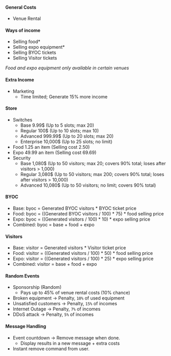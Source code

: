 #### General Costs
- Venue Rental

#### Ways of income
- Selling food*
- Selling expo equipment*
- Selling BYOC tickets
- Selling Visitor tickets

*Food and expo equipment only available in certain venues*

#### Extra Income
- Marketing
    - Time limited; Generate 15% more income

#### Store
- Switches
    - Base 9.99$ (Up to 5 slots; max 20)
    - Regular 100$ (Up to 10 slots; max 10)
    - Advanced 999.99$ (Up to 20 slots; max 20)
    - Enterprise 10,000$ (Up to 25 slots; no limit)
- Food 1.25 an item (Selling cost 2.50)
- Expo 49.99 an item (Selling cost 69.69)
- Security
    - Base 1,080$ (Up to 50 visitors; max 20; covers 90% total; loses after visitors > 1,000)
    - Regular 3,080$ (Up to 50 visitors; max 200; covers 90% total; loses after visitors > 10,000)
    - Advanced 10,080$ (Up to 50 visitors; no limit; covers 90% total)

#### BYOC
- Base: byoc = Generated BYOC visitors * BYOC ticket price
- Food: byoc = ((Generated BYOC visitors / 100) * 75) * food selling price
- Expo: byoc = ((Generated visitors / 100) * 10) * expo selling price
- Combined: byoc = base + food + expo

#### Visitors
- Base: visitor = Generated visitors * Visitor ticket price
- Food: visitor = ((Generated visitors / 100) * 50) * food selling price
- Expo: visitor = ((Generated visitors / 100) * 25) * expo selling price
- Combined: visitor = base + food + expo

#### Random Events
- Sponsorship (Random)
    - Pays up to 45% of venue rental costs (10% chance)
- Broken equipment -> Penalty, `10%` of used equipment
- Unsatisfied customers -> Penalty, `15%` of incomes
- Internet Outage -> Penalty, `7%` of incomes
- DDoS attack -> Penalty, `5%` of incomes

#### Message Handling
- Event countdown -> Remove message when done.
    - Display results in a new message + extra costs
- Instant remove command from user.
